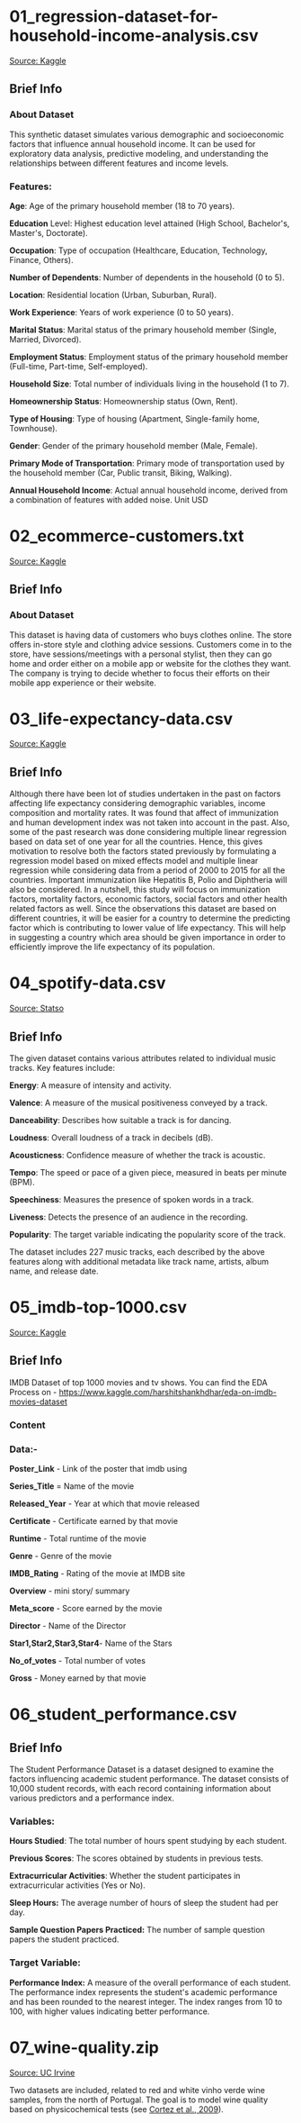 # 01_regression-dataset-for-household-income-analysis.csv
[Source: Kaggle](https://www.kaggle.com/datasets/stealthtechnologies/regression-dataset-for-household-income-analysis/data)

## Brief Info

### About Dataset
This synthetic dataset simulates various demographic and socioeconomic factors that influence annual household income. It can be used for exploratory data analysis, predictive modeling, and understanding the relationships between different features and income levels.

### Features:
**Age**: Age of the primary household member (18 to 70 years).

**Education** Level: Highest education level attained (High School, Bachelor's, Master's, Doctorate).

**Occupation**: Type of occupation (Healthcare, Education, Technology, Finance, Others).

**Number of Dependents**: Number of dependents in the household (0 to 5).

**Location**: Residential location (Urban, Suburban, Rural).

**Work Experience**: Years of work experience (0 to 50 years).

**Marital Status**: Marital status of the primary household member (Single, Married, Divorced).

**Employment Status**: Employment status of the primary household member (Full-time, Part-time, Self-employed).

**Household Size**: Total number of individuals living in the household (1 to 7).

**Homeownership Status**: Homeownership status (Own, Rent).

**Type of Housing**: Type of housing (Apartment, Single-family home, Townhouse).

**Gender**: Gender of the primary household member (Male, Female).

**Primary Mode of Transportation**: Primary mode of transportation used by the household member
(Car, Public transit, Biking, Walking).

**Annual Household Income**: Actual annual household income, derived from a combination of features
with added noise. Unit USD

# 02_ecommerce-customers.txt

[Source: Kaggle](https://www.kaggle.com/datasets/kolawale/focusing-on-mobile-app-or-website/data)

## Brief Info

### About Dataset
This dataset is having data of customers who buys clothes online. The store offers in-store style and clothing advice sessions. Customers come in to the store, have sessions/meetings with a personal stylist, then they can go home and order either on a mobile app or website for the clothes they want.
The company is trying to decide whether to focus their efforts on their mobile app experience or their website.

# 03_life-expectancy-data.csv

[Source: Kaggle](https://www.kaggle.com/datasets/kumarajarshi/life-expectancy-who)

## Brief Info
Although there have been lot of studies undertaken in the past on factors affecting life expectancy considering demographic variables, income composition and mortality rates. It was found that affect of immunization and human development index was not taken into account in the past. Also, some of the past research was done considering multiple linear regression based on data set of one year for all the countries. Hence, this gives motivation to resolve both the factors stated previously by formulating a regression model based on mixed effects model and multiple linear regression while considering data from a period of 2000 to 2015 for all the countries. Important immunization like Hepatitis B, Polio and Diphtheria will also be considered. In a nutshell, this study will focus on immunization factors, mortality factors, economic factors, social factors and other health related factors as well. Since the observations this dataset are based on different countries, it will be easier for a country to determine the predicting factor which is contributing to lower value of life expectancy. This will help in suggesting a country which area should be given importance in order to efficiently improve the life expectancy of its population.

# 04_spotify-data.csv

[Source: Statso](https://statso.io/music-popularity-case-study/#google_vignette)

## Brief Info
The given dataset contains various attributes related to individual music tracks. Key features include:

**Energy**: A measure of intensity and activity.

**Valence**: A measure of the musical positiveness conveyed by a track.

**Danceability**: Describes how suitable a track is for dancing.

**Loudness**: Overall loudness of a track in decibels (dB).

**Acousticness**: Confidence measure of whether the track is acoustic.

**Tempo**: The speed or pace of a given piece, measured in beats per minute (BPM).

**Speechiness**: Measures the presence of spoken words in a track.

**Liveness**: Detects the presence of an audience in the recording.

**Popularity**: The target variable indicating the popularity score of the track.

The dataset includes 227 music tracks, each described by the above features along with additional metadata like track name, artists, album name, and release date.

# 05_imdb-top-1000.csv  

[Source: Kaggle](https://www.kaggle.com/datasets/harshitshankhdhar/imdb-dataset-of-top-1000-movies-and-tv-shows)

## Brief Info
IMDB Dataset of top 1000 movies and tv shows.
You can find the EDA Process on - https://www.kaggle.com/harshitshankhdhar/eda-on-imdb-movies-dataset

### Content
### Data:-

**Poster_Link** - Link of the poster that imdb using

**Series_Title** = Name of the movie

**Released_Year** - Year at which that movie released

**Certificate** - Certificate earned by that movie

**Runtime** - Total runtime of the movie

**Genre** - Genre of the movie

**IMDB_Rating** - Rating of the movie at IMDB site

**Overview** - mini story/ summary

**Meta_score** - Score earned by the movie

**Director** - Name of the Director

**Star1,Star2,Star3,Star4**- Name of the Stars

**No_of_votes** - Total number of votes

**Gross** - Money earned by that movie

# 06_student_performance.csv

## Brief Info

The Student Performance Dataset is a dataset designed to examine the factors influencing academic student performance. The dataset consists of 10,000 student records, with each record containing information about various predictors and a performance index.

### Variables:

**Hours Studied**: The total number of hours spent studying by each student.

**Previous Scores**: The scores obtained by students in previous tests.

**Extracurricular Activities**: Whether the student participates in extracurricular activities (Yes or No).

**Sleep Hours:** The average number of hours of sleep the student had per day.

**Sample Question Papers Practiced:** The number of sample question papers the student practiced.

### Target Variable:

**Performance Index:** A measure of the overall performance of each student. The performance index represents the student's academic performance and has been rounded to the nearest integer. The index ranges from 10 to 100, with higher values indicating better performance.

# 07_wine-quality.zip

[Source: UC Irvine](https://archive.ics.uci.edu/dataset/186/wine+quality)

Two datasets are included, related to red and white vinho verde wine samples, from the north of Portugal. The goal is to model wine quality based on physicochemical tests (see [Cortez et al., 2009](http://www3.dsi.uminho.pt/pcortez/wine/)).